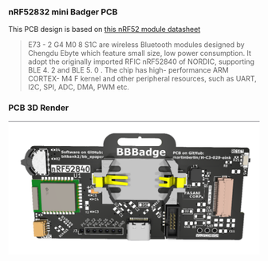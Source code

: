 ### nRF52832 mini Badger PCB

This PCB design is based on [this nRF52 module datasheet](https://jlcpcb.com/api/file/downloadByFileSystemAccessId/8612736116701077504)

> E73 - 2 G4 M0 8 S1C are wireless Bluetooth modules designed by
Chengdu Ebyte which feature small size, low power consumption. It
adopt the originally imported RFIC nRF52840 of NORDIC, supporting BLE 4. 2 and BLE 5. 0 . The chip has high- performance ARM CORTEX- M4 F kernel and other peripheral resources, such as
UART, I2C, SPI, ADC, DMA, PWM etc.

### PCB 3D Render

![PCB Render](bbb_pcb_1.1.png) 

